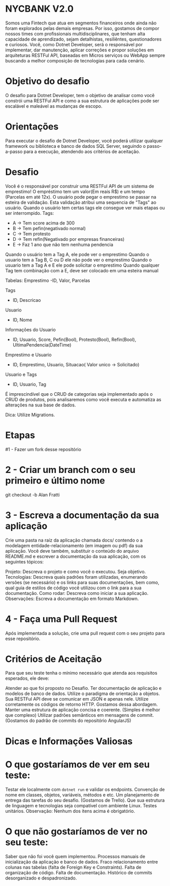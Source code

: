 # NYCBANK V2.0

Somos uma Fintech que atua em segmentos financeiros onde ainda não foram explorados pelas demais empresas. Por isso, gostamos de compor nossos times com profissionais multidisciplinares, que tenham alta capacidade de aprendizado, sejam detalhistas, resiliêntes, questionadores e curiosos. Você, como Dotnet Developer, será o responsável por implementar, dar manutenção, aplicar correções e propor soluções em arquiteturas RESTFul API, baseadas em Micros serviços ou WebApp sempre buscando a melhor composição de tecnologias para cada cenário.

# Objetivo do desafio

O desafio para Dotnet Developer, tem o objetivo de analisar como você constrói uma RESTFul API e como a sua estrutura de aplicações pode ser escalável e maleável as mudanças de escopo.

# Orientações

Para executar o desafio de Dotnet Developer, você poderá utilizar qualquer framework ou biblioteca e banco de dados SQL Server, seguindo o passo-a-passo para a execução, atendendo aos critérios de aceitação.

# Desafio

Você é o responsável por construir uma RESTFul API de um sistema de emprestimo!
O empréstimo tem um valor(Em reais R$) e um tempo (Parcelas em até 12x). O usuário pode pegar o emprestimo se passar na esteira de validação. Esta validação atribui uma sequencia de "Tags" ao usuário. Quando o usuário tem certas tags ele consegue ver mais etapas ou ser interrompido.
Tags:
- A -> Tem score acima de 300
- B -> Tem pefin(negativado normal)
- C -> Tem protesto
- D -> Tem refin(Negativado por empresas financeiras)
- E -> Faz 1 ano que não tem nenhuma pendencia

Quando o usuário tem a Tag A, ele pode ver o emprestimo
Quando o usuario tem a Tag B, C ou D ele não pode ver o emprestimo
Quando o usuario tem a Tag A e E ele pode solicitar o emprestimo
Quando qualquer Tag tem combinação com a E, deve ser colocado em uma esteira manual

Tabelas:
Emprestimo
-ID, Valor, Parcelas

Tags
- ID, Descricao

Usuario
- ID, Nome

Informações do Usuario
- ID, Usuario, Score, Pefin(Bool), Protesto(Bool), Refin(Bool), UltimaPendencia(DateTime)

Emprestimo e Usuario
- ID, Emprestimo, Usuario, Situacao( Valor unico -> Solicitado)

Usuario e Tags
- ID, Usuario, Tag

É imprescindível que o CRUD de categorias seja implementado após o CRUD de produtos, pois analisaremos como você executa e automatiza as alterações na sua base de dados.

Dica: Utilize Migrations.

# Etapas

#1 - Fazer um fork desse repositório

# 2 - Criar um branch com o seu primeiro e último nome
git checkout -b Alan Fratti

# 3 - Escreva a documentação da sua aplicação
Crie uma pasta na raíz da aplicação chamada docs/ contendo o a modelagem entidade-relacionamento (em imagem ou pdf) da sua aplicação. Você deve também, substituir o conteúdo do arquivo README.md e escrever a documentação da sua aplicação, com os seguintes tópicos:

Projeto: Descreva o projeto e como você o executou. Seja objetivo.
Tecnologias: Descreva quais padrões foram utilizadas, enumerando versões (se necessário) e os links para suas documentações, bem como, qual guia de estilos de código você utilizou com o link para a sua documentação.
Como rodar: Descreva como iniciar a sua aplicação.
Observações: Escreva a documentação em formato Markdown.

# 4 - Faça uma Pull Request
Após implementada a solução, crie uma pull request com o seu projeto para esse repositório.

# Critérios de Aceitação
Para que seu teste tenha o mínimo necessário que atenda aos requisitos esperados, ele deve:

Atender ao que foi proposto no Desafio.
Ter documentação de aplicação e modelos de banco de dados.
Utilize o paradigma de orientação a objetos.
Sua RESTFul API deve se comunicar em JSON e apenas nele.
Utilize corretamente os códigos de retorno HTTP. Gostamos dessa abordagem.
Manter uma estrutura de aplicação concisa e coerente. (Simples é melhor que complexo)
Utilizar padrões semânticos em mensagens de commit. (Gostamos do padrão de commits do repositório AngularJS)

# Dicas e Informações Valiosas

# O que gostaríamos de ver em seu teste:
Testar ele localmente com `dotnet run` e validar os endpoints.
Convenção de nome em classes, objetos, variáveis, métodos e etc.
Um planejamento de entrega das tarefas do seu desafio. (Gostamos de Trello).
Que sua estrutura de linguagem e tecnologias seja compatível com ambiente Linux.
Testes unitários.
Observação: Nenhum dos itens acima é obrigatório.

# O que não gostaríamos de ver no seu teste:
Saber que não foi você quem implementou.
Processos manuais de inicialização da aplicação e banco de dados.
Fraco relacionamento entre colunas nas tabelas (falta de Foreign Key e Constraints).
Falta de organização de código.
Falta de documentação.
Histórico de commits desorganizado e despadronizado.



